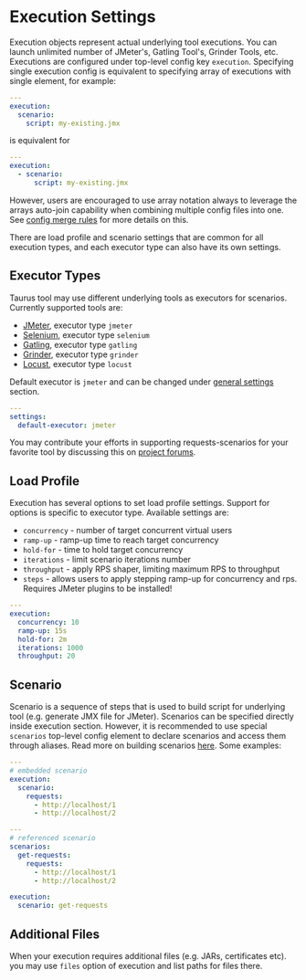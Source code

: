 # Execution Settings

Execution objects represent actual underlying tool executions. You can launch unlimited number of JMeter's, Gatling Tool's, Grinder Tools, etc. Executions are configured under top-level config key `execution`. Specifying single execution config is equivalent to specifying array of executions with single element, for example:

```yaml
---
execution:
  scenario:
    script: my-existing.jmx
```

is equivalent for 

```yaml
---
execution:
  - scenario:
      script: my-existing.jmx
```

However, users are encouraged to use array notation always to leverage the arrays auto-join capability when combining multiple config files into one. See [config merge rules](CommandLine.md#configuration-files-processing) for more details on this.

There are load profile and scenario settings that are common for all execution types, and each executor type can also have its own settings.

## Executor Types

Taurus tool may use different underlying tools as executors for scenarios. Currently supported tools are:
 
  - [JMeter](JMeter.md), executor type `jmeter`
  - [Selenium](Selenium.md), executor type `selenium`
  - [Gatling](Gatling.md), executor type `gatling`
  - [Grinder](Grinder.md), executor type `grinder`
  - [Locust](Locust.md), executor type `locust`

Default executor is `jmeter` and can be changed under [general settings](ConfigSyntax.md#top-level-settings) section.
```yaml
---
settings:
  default-executor: jmeter
```

You may contribute your efforts in supporting requests-scenarios for your favorite tool by discussing this on [project forums](https://groups.google.com/forum/#!forum/codename-taurus).

## Load Profile

Execution has several options to set load profile settings. Support for options is specific to executor type. Available settings are:

 - `concurrency` - number of target concurrent virtual users
 - `ramp-up` - ramp-up time to reach target concurrency
 - `hold-for` - time to hold target concurrency
 - `iterations` - limit scenario iterations number
 - `throughput` - apply RPS shaper, limiting maximum RPS to throughput
 - `steps` - allows users to apply stepping ramp-up for concurrency and rps. Requires JMeter plugins to be installed!

```yaml
---
execution: 
  concurrency: 10
  ramp-up: 15s
  hold-for: 2m
  iterations: 1000
  throughput: 20
```

## Scenario

Scenario is a sequence of steps that is used to build script for underlying tool (e.g. generate JMX file for JMeter). Scenarios can be specified directly inside execution section. However, it is recommended to use special `scenarios` top-level config element to declare
scenarios and access them through aliases. Read more on building scenarios [here](ScenarioBuilding.md). Some examples:

```yaml
---
# embedded scenario
execution:
  scenario:
    requests:
      - http://localhost/1
      - http://localhost/2
```

```yaml
---
# referenced scenario
scenarios:
  get-requests:
    requests:
      - http://localhost/1
      - http://localhost/2

execution:
  scenario: get-requests
```


## Additional Files

When your execution requires additional files (e.g. JARs, certificates etc). you may use `files` option of execution and list paths for files there.